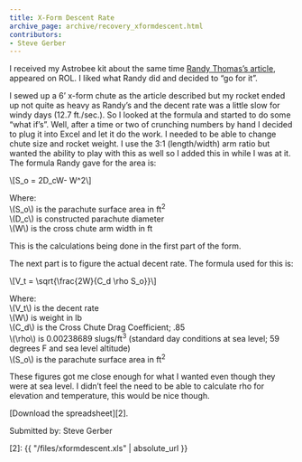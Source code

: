 ```yaml
---
title: X-Form Descent Rate
archive_page: archive/recovery_xformdescent.html
contributors:
- Steve Gerber
---
```

I received my Astrobee kit about the same time [Randy Thomas’s article][1], appeared on ROL.
I liked what Randy did and decided to “go for it”.

I sewed up a 6’ x-form chute as the article described but my rocket ended up not quite as heavy as Randy’s and the decent rate was a little slow for windy days (12.7 ft./sec.).
So I looked at the formula and started to do some “what if’s”.
Well, after a time or two of crunching numbers by hand I decided to plug it into Excel and let it do the work.
I needed to be able to change chute size and rocket weight.
I use the 3:1 (length/width) arm ratio but wanted the ability to play with this as well so I added this in while I was at it.
The formula Randy gave for the area is:

\\[S_o = 2D_cW- W^2\\]

Where:  
\\(S_o\\) is the parachute surface area in ft<sup>2</sup>  
\\(D_c\\) is constructed parachute diameter  
\\(W\\) is the cross chute arm width in ft

This is the calculations being done in the first part of the form.

The next part is to figure the actual decent rate.
The formula used for this is:

\\[V_t = \sqrt{\frac{2W}{C_d \rho S_o}}\\]

Where:  
\\(V_t\\) is the decent rate  
\\(W\\) is weight in lb  
\\(C_d\\) is the Cross Chute Drag Coefficient; .85  
\\(\rho\\) is 0.00238689 slugs/ft<sup>3</sup> (standard day conditions at sea level; 59 degrees F and sea level altitude)  
\\(S_o\\) is the parachute surface area in ft<sup>2</sup>

These figures got me close enough for what I wanted even though they were at sea level.
I didn’t feel the need to be able to calculate rho for elevation and temperature, this would be nice though.

[Download the spreadsheet][2].

Submitted by: Steve Gerber

[1]: https://web.archive.org/web/20120120160956/http://www.rocketryonline.com/how-to/astrobee/astrobee_proj.html
[2]: {{ "/files/xformdescent.xls" | absolute_url }}
